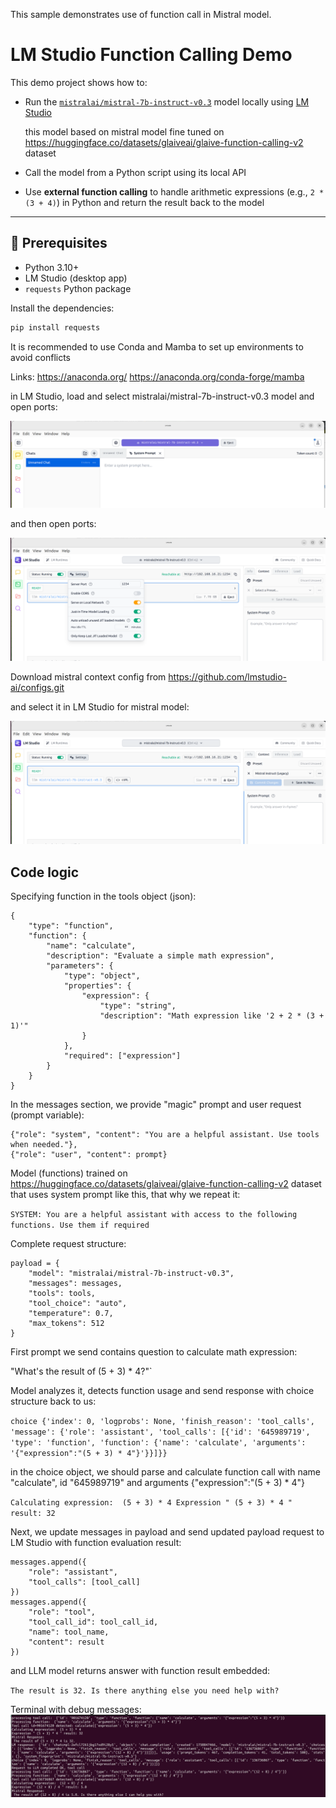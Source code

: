 

This sample demonstrates use of function call in Mistral model.

# LM Studio Function Calling Demo

This demo project shows how to:
- Run the [`mistralai/mistral-7b-instruct-v0.3`](https://huggingface.co/mistralai/mistral-7b-instruct-v0.3) model locally using [LM Studio](https://lmstudio.ai/)

  this model based on mistral model fine tuned on https://huggingface.co/datasets/glaiveai/glaive-function-calling-v2 dataset

- Call the model from a Python script using its local API

- Use **external function calling** to handle arithmetic expressions (e.g., `2 * (3 + 4)`) in Python and return the result back to the model

---

## 🔧 Prerequisites

- Python 3.10+
- LM Studio (desktop app)
- `requests` Python package

Install the dependencies:

```bash
pip install requests
```
It is recommended to use Conda and Mamba to set up environments to avoid conflicts

Links:
https://anaconda.org/
https://anaconda.org/conda-forge/mamba


in LM Studio, load and select mistralai/mistral-7b-instruct-v0.3 model and open ports:

![LMStudio_1](resources/images/LMStudio_1.png)

and then open ports:

![LMStudio_2](resources/images/LMStudio_2.png)

Download mistral context config from https://github.com/lmstudio-ai/configs.git

and select it in LM Studio for mistral model:

![LMStudio_3](resources/images/LMStudio_3.png)



## Code logic



Specifying function in the tools object (json):

```
{
    "type": "function",
    "function": {
        "name": "calculate",
        "description": "Evaluate a simple math expression",
        "parameters": {
            "type": "object",
            "properties": {
                "expression": {
                    "type": "string",
                    "description": "Math expression like '2 + 2 * (3 + 1)'"
                }
            },
            "required": ["expression"]
        }
    }
}
```

In the messages section, we provide "magic" prompt and user request (prompt variable):

```
{"role": "system", "content": "You are a helpful assistant. Use tools when needed."},
{"role": "user", "content": prompt}
```

Model (functions) trained on https://huggingface.co/datasets/glaiveai/glaive-function-calling-v2 dataset that uses system prompt like this, that why we repeat it:

`SYSTEM: You are a helpful assistant with access to the following functions. Use them if required`

Complete request structure:

```
payload = {
    "model": "mistralai/mistral-7b-instruct-v0.3",
    "messages": messages,
    "tools": tools,
    "tool_choice": "auto",
    "temperature": 0.7,
    "max_tokens": 512
}
```

First prompt we send contains question to calculate math expression:

"What's the result of (5 + 3) * 4?"`

Model analyzes it, detects function usage and send response with choice structure back to us:

`choice {'index': 0, 'logprobs': None, 'finish_reason': 'tool_calls', 'message': {'role': 'assistant', 'tool_calls': [{'id': '645989719', 'type': 'function', 'function': {'name': 'calculate', 'arguments': '{"expression":"(5 + 3) * 4"}'}}]}}`

in the choice object, we should parse and calculate function call with name "calculate", id "645989719" and arguments {"expression":"(5 + 3) * 4"}

`Calculating expression:  (5 + 3) * 4
Expression " (5 + 3) * 4 " result: 32`

Next, we update messages in payload and send updated payload request to LM Studio with function evaluation result:

```
messages.append({
    "role": "assistant",
    "tool_calls": [tool_call]
})
messages.append({
    "role": "tool",
    "tool_call_id": tool_call_id,
    "name": tool_name,
    "content": result
})
```

and LLM model returns answer with function result embedded:

`The result is 32. Is there anything else you need help with?`

Terminal with debug messages:
![Terminal_1](resources/images/Terminal_1.png)

 